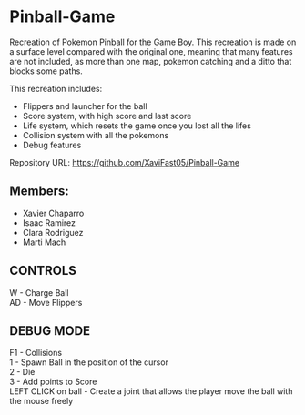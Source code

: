 # Pinball-Game
Recreation of Pokemon Pinball for the Game Boy.
This recreation is made on a surface level compared with the original one, meaning that many features are not included, as more than one map, pokemon catching and a ditto that blocks some paths.

This recreation includes:  
- Flippers and launcher for the ball
- Score system, with high score and last score
- Life system, which resets the game once you lost all the lifes
- Collision system with all the pokemons
- Debug features    

Repository URL: https://github.com/XaviFast05/Pinball-Game

## Members:
- Xavier Chaparro  
- Isaac Ramirez  
- Clara Rodriguez  
- Marti Mach  

## CONTROLS
W - Charge Ball  
AD - Move Flippers  

## DEBUG MODE
F1 - Collisions  
1 - Spawn Ball in the position of the cursor  
2 - Die  
3 - Add points to Score   
LEFT CLICK on ball - Create a joint that allows the player move the ball with the mouse freely
